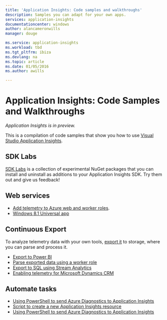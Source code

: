 ```yaml
---
title: 'Application Insights: Code samples and walkthroughs'
description: Samples you can adapt for your own apps.
services: application-insights
documentationcenter: windows
author: alancameronwills
manager: douge

ms.service: application-insights
ms.workload: tbd
ms.tgt_pltfrm: ibiza
ms.devlang: na
ms.topic: article
ms.date: 01/05/2016
ms.author: awills

---
```

# Application Insights: Code Samples and Walkthroughs
*Application Insights is in preview.*

This is a compilation of code samples that show you how to use [Visual Studio Application Insights](app-insights-overview.md).

## SDK Labs
[SDK Labs](https://www.myget.org/gallery/applicationinsights-sdk-labs) is a collection of experimental NuGet packages that you can install and uninstall as additions to your Application Insights SDK. Try them out and give us feedback!

## Web services
* [Add telemetry to Azure web and worker roles](https://github.com/Microsoft/ApplicationInsights-Home/tree/master/Samples/AzureEmailService).
* [Windows 8.1 Universal app](https://github.com/Microsoft/ApplicationInsights-Home/tree/master/Samples/Windows%208.1%20Universal/)

## Continuous Export
To analyze telemetry data with your own tools, [export it](app-insights-export-telemetry.md) to storage, where you can parse and process it.

* [Export to Power BI](app-insights-export-power-bi.md) 
* [Parse exported data using a worker role](app-insights-code-sample-export-telemetry-sql-database.md)
* [Export to SQL using Stream Analytics](app-insights-code-sample-export-sql-stream-analytics.md)
* [Enabling telemetry for Microsoft Dynamics CRM](app-insights-sample-mscrm.md)

## Automate tasks
* [Using PowerShell to send Azure Diagnostics to Application Insights](app-insights-powershell.md)
* [Script to create a new Application Insights resource](app-insights-powershell-script-create-resource.md)
* [Using PowerShell to send Azure Diagnostics to Application Insights](app-insights-powershell-azure-diagnostics.md)


